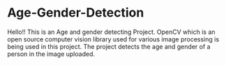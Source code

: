 # Age-Gender-Detection

Hello!! This is an Age and gender detecting Project.
OpenCV which is an open source computer vision library used for various image processing is being used in this project.
The project detects the age and gender of a person in the image uploaded.
